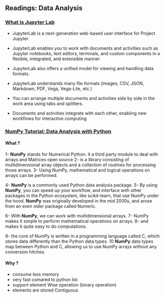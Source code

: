 ## Readings: Data Analysis

### [What is Jupyter Lab](https://jupyterlab.readthedocs.io/en/stable/getting_started/overview.html)
+ JupyterLab is a next-generation web-based user interface for Project Jupyter.

+ JupyterLab enables you to work with documents and activities such as Jupyter notebooks, text editors, terminals, and custom components in a flexible, integrated, and extensible manner

+ JupyterLab also offers a unified model for viewing and handling data formats.
+ JupyterLab understands many file formats (images, CSV, JSON, Markdown, PDF, Vega, Vega-Lite, etc.)

+ You can arrange multiple documents and activities side by side in the work area using tabs and splitters. 
+ Documents and activities integrate with each other, enabling new workflows for interactive computing

### [NumPy Tutorial: Data Analysis with Python](https://www.dataquest.io/blog/numpy-tutorial-python/)

#### What ?

1- **NumPy** stands for Numerical Python.
   it a third party module to deal with arrays and Matrices
   open source 
2- is a library consisting of multidimensional array objects and a collection of routines for processing those arrays. 
3- Using NumPy, mathematical and logical operations on arrays can be performed.

4- **NumPy** is a commonly used Python data analysis package. 
5- By using **NumPy**, you can speed up your workflow, and interface with other packages in the Python ecosystem, like scikit-learn, that use NumPy under the hood. 
**NumPy** was originally developed in the mid 2000s, and arose from an even older package called Numeric. 

6- With **NumPy**, we can work with multidimensional arrays.
7- NumPy makes it simple to perform mathematical operations on arrays. 
8- and makes it quite easy to do computations.

9- the core of NumPy is written in a programming language called C, which stores data differently than the Python data types.
10 **NumPy** data types map between Python and C, allowing us to use NumPy arrays without any conversion hitches.

#### Why ?
- consume less memory 
- very fast comared to python list
- support element Wise operation (binary operation)
- elements are stored Contiguous 


